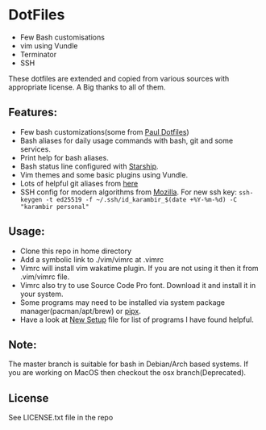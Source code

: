 # DotFiles

- Few Bash customisations
- vim using Vundle
- Terminator
- SSH

These dotfiles are extended and copied from various sources with appropriate license. A Big thanks to all of them.

## Features:

- Few bash customizations(some from [Paul Dotfiles](]https://github.com/paulirish/dotfiles))
- Bash aliases for daily usage commands with bash, git and some services.
- Print help for bash aliases.
- Bash status line configured with [Starship](https://starship.rs).
- Vim themes and some basic plugins using Vundle.
- Lots of helpful git aliases from [here](https://github.com/theskumar/dotfiles)
- SSH config for modern algorithms from [Mozilla](https://infosec.mozilla.org/guidelines/openssh). For new ssh key: `ssh-keygen -t ed25519 -f ~/.ssh/id_karambir_$(date +%Y-%m-%d) -C "karambir personal"`

## Usage:

- Clone this repo in home directory
- Add a symbolic link to ./vim/vimrc at .vimrc
- Vimrc will install vim wakatime plugin. If you are not using it then it from .vim/vimrc file.
- Vimrc also try to use Source Code Pro font. Download it and install it in your system.
- Some programs may need to be installed via system package manager(pacman/apt/brew) or [pipx](https://github.com/pipxproject/pipx/).
- Have a look at [New Setup](new_setup.md) file for list of programs I have found helpful.

## Note:

The master branch is suitable for bash in Debian/Arch based systems. If you are working on MacOS then checkout the osx branch(Deprecated).

## License

See LICENSE.txt file in the repo
